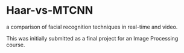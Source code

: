 # Haar-vs-MTCNN
a comparison of facial recognition techniques in real-time and video.

This was initially submitted as a final project for an Image Processing course.

